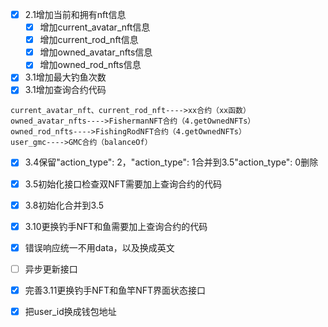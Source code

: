 - [X] 2.1增加当前和拥有nft信息
  - [X] 增加current_avatar_nft信息
  - [X] 增加current_rod_nft信息
  - [X] 增加owned_avatar_nfts信息
  - [X] 增加owned_rod_nfts信息
- [X] 3.1增加最大钓鱼次数
- [X] 3.1增加查询合约代码
```
current_avatar_nft、current_rod_nft---->xx合约（xx函数）
owned_avatar_nfts---->FishermanNFT合约（4.getOwnedNFTs）
owned_rod_nfts---->FishingRodNFT合约（4.getOwnedNFTs）
user_gmc---->GMC合约（balanceOf）   
```
- [X] 3.4保留"action_type": 2，"action_type": 1合并到3.5"action_type": 0删除
- [X] 3.5初始化接口检查双NFT需要加上查询合约的代码
- [X] 3.8初始化合并到3.5
- [X] 3.10更换钓手NFT和鱼需要加上查询合约的代码
- [X] 错误响应统一不用data，以及换成英文
- [ ] 异步更新接口
- [X] 完善3.11更换钓手NFT和鱼竿NFT界面状态接口
- [X] 把user_id换成钱包地址    

